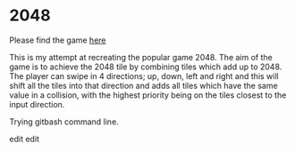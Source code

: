# 2048

Please find the game [here](https://abhirehal.github.io/2048/)

This is my attempt at recreating the popular game 2048. The aim of the game is to achieve the 2048 tile by combining tiles which add up to 2048. The player can swipe in 4 directions; up, down, left and right and this will shift all the tiles into that direction and adds all tiles which have the same value in a collision, with the highest priority being on the tiles closest to the input direction.

Trying gitbash command line.

edit edit
